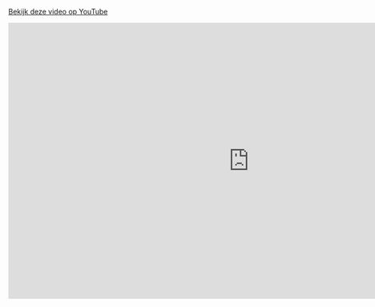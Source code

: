 [Bekijk deze video op YouTube](https://www.youtube.com/watch?v=vNDE3BJfgWw)

<iframe width="960" height="551" src="https://www.youtube.com/embed/vNDE3BJfgWw" title="YouTube video player" frameborder="0" allow="accelerometer; autoplay; clipboard-write; encrypted-media; gyroscope; picture-in-picture; web-share" referrerpolicy="strict-origin-when-cross-origin" allowfullscreen></iframe>